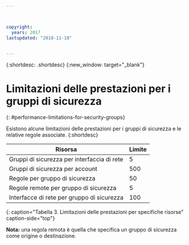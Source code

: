 ```yaml
---



copyright:
  years: 2017
lastupdated: "2018-11-10"


---
```


{:shortdesc: .shortdesc}
{:new_window: target="_blank"}

# Limitazioni delle prestazioni per i gruppi di sicurezza
{: #performance-limitations-for-security-groups}

Esistono alcune limitazioni delle prestazioni per i gruppi di sicurezza e le relative regole associate. 
{:shortdesc}

| Risorsa                                                  | Limite                                               |
| --------------------------------------------------------- | --------------------------------------------------- |
| Gruppi di sicurezza per interfaccia di rete                     | 5                                                   |
| Gruppi di sicurezza per account                               | 500                                                 |
| Regole per gruppo di sicurezza                                  | 50                                                  |
| Regole remote per gruppo di sicurezza                           | 5                                                   |
| Interfacce di rete per gruppo di sicurezza                     | 100                                                  | 
{: caption="Tabella 3. Limitazioni delle prestazioni per specifiche risorse" caption-side="top"} 

**Nota:** una regola remota è quella che specifica un gruppo di sicurezza come origine o destinazione.
